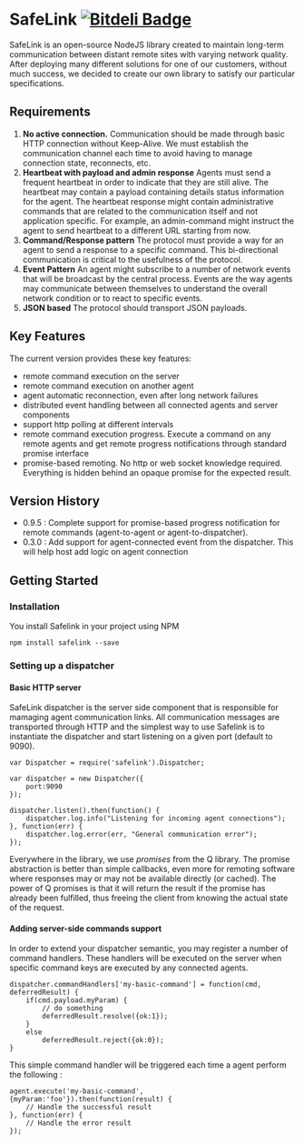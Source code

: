 # SafeLink [![Bitdeli Badge](https://d2weczhvl823v0.cloudfront.net/jgrenon/safelink/trend.png)](https://bitdeli.com/free "Bitdeli Badge")

SafeLink is an open-source NodeJS library created to maintain long-term communication between distant remote sites with varying network quality. After deploying many different solutions for one
of our customers, without much success, we decided to create our own library to satisfy our particular specifications.

## Requirements

1. **No active connection.** Communication should be made through basic HTTP connection without Keep-Alive. We must establish the communication channel each time to avoid having to manage connection state, reconnects, etc.
2. **Heartbeat with payload and admin response** Agents must send a frequent heartbeat in order to indicate that they are still alive. The heartbeat may contain a payload containing details status information for the agent. The heartbeat response might contain administrative commands that are related to the communication itself and not application specific. For example, an admin-command might instruct the agent to send heartbeat to a different URL starting from now.
3. **Command/Response pattern** The protocol must provide a way for an agent to send a response to a specific command. This bi-directional communication is critical to the usefulness of the protocol.
4. **Event Pattern** An agent might subscribe to a number of network events that will be broadcast by the central process. Events are the way agents may communicate between themselves to understand the overall network condition or to react to specific events.
5. **JSON based** The protocol should transport JSON payloads.

## Key Features

The current version provides these key features:

- remote command execution on the server
- remote command execution on another agent
- agent automatic reconnection, even after long network failures
- distributed event handling between all connected agents and server components
- support http polling at different intervals
- remote command execution progress. Execute a command on any remote agents and get remote progress notifications through standard promise interface
- promise-based remoting. No http or web socket knowledge required. Everything is hidden behind an opaque promise for the expected result.

## Version History

- 0.9.5 : Complete support for promise-based progress notification for remote commands (agent-to-agent or agent-to-dispatcher).
- 0.3.0 : Add support for agent-connected event from the dispatcher. This will help host add logic on agent connection


## Getting Started

### Installation

You install Safelink in your project using NPM

    npm install safelink --save

### Setting up a dispatcher

#### Basic HTTP server

SafeLink dispatcher is the server side component that is responsible for mamaging agent communication links. All communication messages are transported through HTTP and the simplest way to use Safelink is to instantiate the dispatcher and start listening on a given port (default to 9090). 

	var Dispatcher = require('safelink').Dispatcher;

    var dispatcher = new Dispatcher({
        port:9090
    });

    dispatcher.listen().then(function() {
        dispatcher.log.info("Listening for incoming agent connections");
    }, function(err) {
    	dispatcher.log.error(err, "General communication error");
    });

Everywhere in the library, we use *promises* from the Q library. The promise abstraction is better than simple callbacks, even more for remoting software where responses may or may not be available directly (or cached). The power of Q promises is that it will return the result if the promise has already been fulfilled, thus freeing the client from knowing the actual state of the request.

#### Adding server-side commands support

In order to extend your dispatcher semantic, you may register a number of command handlers. These handlers will be executed on the server when specific command keys are executed by any connected agents.

    dispatcher.commandHandlers['my-basic-command'] = function(cmd, deferredResult) {
        if(cmd.payload.myParam) {
            // do something
            deferredResult.resolve({ok:1});
        }
        else
            deferredResult.reject({ok:0});
    }

This simple command handler will be triggered each time a agent perform the following :

    agent.execute('my-basic-command', {myParam:'foo'}).then(function(result) {
        // Handle the successful result
    }, function(err) {
        // Handle the error result
    });

